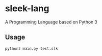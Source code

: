 # sleek-lang
A Programming Language based on Python 3

## Usage
```bash
python3 main.py test.slk
```

